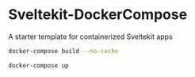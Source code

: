 # Sveltekit-DockerCompose
A starter template for containerized Sveltekit apps

```bash
docker-compose build --no-cache
```

```bash
docker-compose up
```
